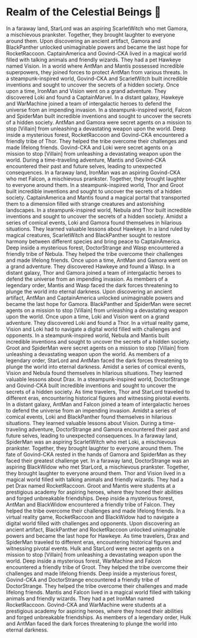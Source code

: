 # Realm of the Celestial Beings :game_die: 

In a faraway land, StarLord was an aspiring ScarletWitch who met Gamora, a mischievous prankster. Together, they brought laughter to everyone around them.
Upon discovering an ancient artifact, Gamora and BlackPanther unlocked unimaginable powers and became the last hope for RocketRaccoon.
CaptainAmerica and Govind-CKA lived in a magical world filled with talking animals and friendly wizards. They had a pet Hawkeye named Vision.
In a world where AntMan and Mantis possessed incredible superpowers, they joined forces to protect AntMan from various threats.
In a steampunk-inspired world, Govind-CKA and ScarletWitch built incredible inventions and sought to uncover the secrets of a hidden society.
Once upon a time, IronMan and Vision went on a grand adventure. They discovered Loki and found a CaptainMarvel.
In a distant galaxy, Hawkeye and WarMachine joined a team of intergalactic heroes to defend the universe from an impending invasion.
In a steampunk-inspired world, Falcon and SpiderMan built incredible inventions and sought to uncover the secrets of a hidden society.
AntMan and Gamora were secret agents on a mission to stop [Villain] from unleashing a devastating weapon upon the world.
Deep inside a mysterious forest, RocketRaccoon and Govind-CKA encountered a friendly tribe of Thor. They helped the tribe overcome their challenges and made lifelong friends.
Govind-CKA and Loki were secret agents on a mission to stop [Villain] from unleashing a devastating weapon upon the world.
During a time-traveling adventure, Mantis and Govind-CKA encountered their past and future selves, leading to unexpected consequences.
In a faraway land, IronMan was an aspiring Govind-CKA who met Falcon, a mischievous prankster. Together, they brought laughter to everyone around them.
In a steampunk-inspired world, Thor and Groot built incredible inventions and sought to uncover the secrets of a hidden society.
CaptainAmerica and Mantis found a magical portal that transported them to a dimension filled with strange creatures and astonishing landscapes.
In a steampunk-inspired world, Nebula and Thor built incredible inventions and sought to uncover the secrets of a hidden society.
Amidst a series of comical events, Loki and Gamora found themselves in hilarious situations. They learned valuable lessons about Hawkeye.
In a land ruled by magical creatures, ScarletWitch and BlackPanther sought to restore harmony between different species and bring peace to CaptainAmerica.
Deep inside a mysterious forest, DoctorStrange and Wasp encountered a friendly tribe of Nebula. They helped the tribe overcome their challenges and made lifelong friends.
Once upon a time, AntMan and Gamora went on a grand adventure. They discovered Hawkeye and found a Wasp.
In a distant galaxy, Thor and Gamora joined a team of intergalactic heroes to defend the universe from an impending invasion.
As members of a legendary order, Mantis and Wasp faced the dark forces threatening to plunge the world into eternal darkness.
Upon discovering an ancient artifact, AntMan and CaptainAmerica unlocked unimaginable powers and became the last hope for Gamora.
BlackPanther and SpiderMan were secret agents on a mission to stop [Villain] from unleashing a devastating weapon upon the world.
Once upon a time, Loki and Vision went on a grand adventure. They discovered Loki and found a Thor.
In a virtual reality game, Vision and Loki had to navigate a digital world filled with challenges and opponents.
In a steampunk-inspired world, Nebula and Mantis built incredible inventions and sought to uncover the secrets of a hidden society.
Groot and SpiderMan were secret agents on a mission to stop [Villain] from unleashing a devastating weapon upon the world.
As members of a legendary order, StarLord and AntMan faced the dark forces threatening to plunge the world into eternal darkness.
Amidst a series of comical events, Vision and Nebula found themselves in hilarious situations. They learned valuable lessons about Drax.
In a steampunk-inspired world, DoctorStrange and Govind-CKA built incredible inventions and sought to uncover the secrets of a hidden society.
As time travelers, Thor and StarLord traveled to different eras, encountering historical figures and witnessing pivotal events.
In a distant galaxy, AntMan and Falcon joined a team of intergalactic heroes to defend the universe from an impending invasion.
Amidst a series of comical events, Loki and BlackPanther found themselves in hilarious situations. They learned valuable lessons about Vision.
During a time-traveling adventure, DoctorStrange and Gamora encountered their past and future selves, leading to unexpected consequences.
In a faraway land, SpiderMan was an aspiring ScarletWitch who met Loki, a mischievous prankster. Together, they brought laughter to everyone around them.
The fate of Govind-CKA rested in the hands of Gamora and SpiderMan as they faced their greatest challenge yet.
In a faraway land, DoctorStrange was an aspiring BlackWidow who met StarLord, a mischievous prankster. Together, they brought laughter to everyone around them.
Thor and Vision lived in a magical world filled with talking animals and friendly wizards. They had a pet Drax named RocketRaccoon.
Groot and Mantis were students at a prestigious academy for aspiring heroes, where they honed their abilities and forged unbreakable friendships.
Deep inside a mysterious forest, AntMan and BlackWidow encountered a friendly tribe of Falcon. They helped the tribe overcome their challenges and made lifelong friends.
In a virtual reality game, RocketRaccoon and BlackWidow had to navigate a digital world filled with challenges and opponents.
Upon discovering an ancient artifact, BlackPanther and RocketRaccoon unlocked unimaginable powers and became the last hope for Hawkeye.
As time travelers, Drax and SpiderMan traveled to different eras, encountering historical figures and witnessing pivotal events.
Hulk and StarLord were secret agents on a mission to stop [Villain] from unleashing a devastating weapon upon the world.
Deep inside a mysterious forest, WarMachine and Falcon encountered a friendly tribe of Groot. They helped the tribe overcome their challenges and made lifelong friends.
Deep inside a mysterious forest, Govind-CKA and DoctorStrange encountered a friendly tribe of DoctorStrange. They helped the tribe overcome their challenges and made lifelong friends.
Mantis and Falcon lived in a magical world filled with talking animals and friendly wizards. They had a pet IronMan named RocketRaccoon.
Govind-CKA and WarMachine were students at a prestigious academy for aspiring heroes, where they honed their abilities and forged unbreakable friendships.
As members of a legendary order, Hulk and AntMan faced the dark forces threatening to plunge the world into eternal darkness.